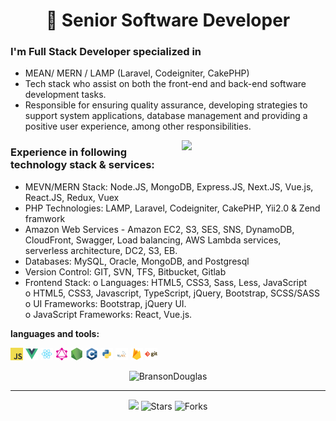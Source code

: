 <div align="center">
  <h1> 👋 Senior Software Developer</h1>
</div>

### I'm Full Stack Developer specialized in

- MEAN/ MERN / LAMP (Laravel, Codeigniter, CakePHP) 
- Tech stack who assist on both the front-end and back-end software development tasks.
- Responsible for ensuring quality assurance, developing strategies to support system applications, database management and providing a positive user experience, among other responsibilities.

<img align='right' src="https://media.giphy.com/media/836HiJc7pgzy8iNXCn/giphy.gif" width="230" />

### Experience in following technology stack & services:

- MEVN/MERN Stack: Node.JS, MongoDB, Express.JS, Next.JS, Vue.js, React.JS, Redux, Vuex
- PHP Technologies: LAMP, Laravel, Codeigniter, CakePHP, Yii2.0 & Zend framwork
- Amazon Web Services - Amazon EC2, S3, SES, SNS, DynamoDB, CloudFront, Swagger, Load balancing, AWS Lambda services, serverless architecture, DC2, S3, EB.
- Databases: MySQL, Oracle, MongoDB, and Postgresql
- Version Control: GIT, SVN, TFS, Bitbucket, Gitlab
- Frontend Stack:
o Languages: HTML5, CSS3, Sass, Less, JavaScript <br>
o HTML5, CSS3, Javascript, TypeScript, jQuery, Bootstrap, SCSS/SASS <br>
o UI Frameworks: Bootstrap, jQuery UI. <br>
o JavaScript Frameworks: React, Vue.js. <br>


**languages and tools:**  

<code><img height="20" src="https://raw.githubusercontent.com/github/explore/80688e429a7d4ef2fca1e82350fe8e3517d3494d/topics/javascript/javascript.png"></code>
<code><img height="20" src="https://raw.githubusercontent.com/github/explore/80688e429a7d4ef2fca1e82350fe8e3517d3494d/topics/vue/vue.png"></code>
<code><img height="20" src="https://raw.githubusercontent.com/github/explore/80688e429a7d4ef2fca1e82350fe8e3517d3494d/topics/react/react.png"></code>
<code><img height="20" src="https://raw.githubusercontent.com/github/explore/5c058a388828bb5fde0bcafd4bc867b5bb3f26f3/topics/graphql/graphql.png"></code>
<code><img height="20" src="https://raw.githubusercontent.com/github/explore/80688e429a7d4ef2fca1e82350fe8e3517d3494d/topics/nodejs/nodejs.png"></code>
<code><img height="20" src="https://raw.githubusercontent.com/github/explore/80688e429a7d4ef2fca1e82350fe8e3517d3494d/topics/cpp/cpp.png"></code>
<code><img height="20" src="https://raw.githubusercontent.com/github/explore/80688e429a7d4ef2fca1e82350fe8e3517d3494d/topics/python/python.png"></code>
<code><img height="20" src="https://raw.githubusercontent.com/github/explore/80688e429a7d4ef2fca1e82350fe8e3517d3494d/topics/mysql/mysql.png"></code>
<code><img height="20" src="https://raw.githubusercontent.com/github/explore/80688e429a7d4ef2fca1e82350fe8e3517d3494d/topics/firebase/firebase.png"></code>
<code><img height="20" src="https://raw.githubusercontent.com/github/explore/80688e429a7d4ef2fca1e82350fe8e3517d3494d/topics/git/git.png"></code>

<p align="center"> 
  <img width="50%" src="https://github-readme-stats.vercel.app/api?username=BransonDouglas&show_icons=true&theme=gotham" alt="BransonDouglas" />
  
------------
  
<p align="center"><img src="https://github.com/thmsgbrt/thmsgbrt/workflows/README%20build/badge.svg" /> 
  <img alt="Stars" src="https://img.shields.io/github/stars/thmsgbrt/thmsgbrt?style=flat-square&labelColor=343b41"/> 
  <img alt="Forks" src="https://img.shields.io/github/forks/thmsgbrt/thmsgbrt?style=flat-square&labelColor=343b41"/>
</p>
